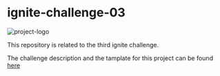 # ignite-challenge-03

![project-logo](https://www.notion.so/image/https%3A%2F%2Fs3-us-west-2.amazonaws.com%2Fsecure.notion-static.com%2F71a7f217-c1bb-426a-8fcc-dfb65db6bb7a%2FUntitled.png?table=block&id=acdec457-aedb-4c92-a020-ee3387283f85&spaceId=08f749ff-d06d-49a8-a488-9846e081b224&width=3070&userId=bc605969-3a97-4fb1-beba-5b5879b45806&cache=v2)

This repository is related to the third ignite challenge.

The challenge description and the tamplate for this project can be found [here](https://www.notion.so/Desafio-01-Criando-um-hook-de-carrinho-de-compras-5769216778794019a83f544e79167b12)
